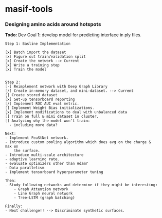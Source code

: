 # masif-tools

### Designing amino acids around hotspots

**Todo:**
    Dev Goal 1: develop model for predicting interface in ply files.

    Step 1: Basline Implementation

    [x] Batch import the dataset
    [x] Figure out train/validation split
    [x] Create the network --> Current
    [x] Write a training step
    [x] Train the model


    Step 2:
    [-] Reimplement network with Deep Graph Library
    [/] Create in-memory dataset, and mini-dataset. --> Current
    [] Create stored dataset
    [x] Set-up tensorboard reporting
    [/] Implement ROC AUC eval metric.
    [] Implement Weight Bias initializations.
    [x] Implement modifications to deal with unbalanced data
    [] Train on full & mini dataset in cluster.
    [] Analyzing why the model won't train:
      - including more data?

    Next:
    - Implement FeaStNet network.
    - Introduce custom pooling algorithm which does avg on the charge & max on
        the surface.
    - Introduce multi-scale architecture
    - adaptive learning rate.
    - evaluate optimizers other than Adam?
    - Data parallelism
    - Implement tensorboard hyperparameter tuning

    Then:
    - Study following networks and determine if they might be interesting:
        - Graph Attention network
        - Line Graph neural network
        - Tree-LSTM (graph batching)

    Finally:
    - Next challenge!! --> Discriminate synthetic surfaces.
